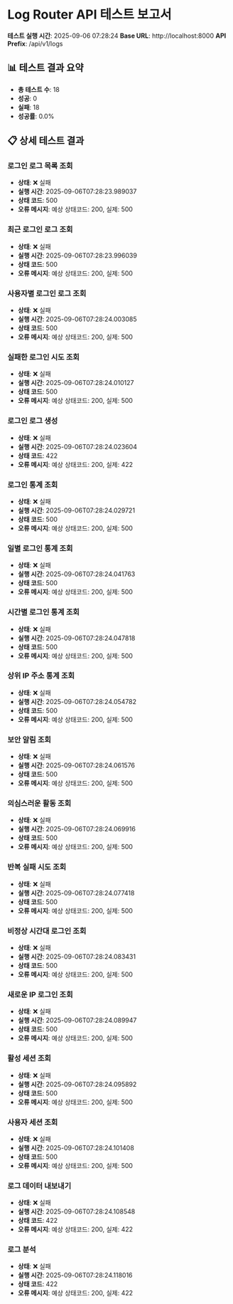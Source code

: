 # Log Router API 테스트 보고서

**테스트 실행 시간**: 2025-09-06 07:28:24
**Base URL**: http://localhost:8000
**API Prefix**: /api/v1/logs

## 📊 테스트 결과 요약

- **총 테스트 수**: 18
- **성공**: 0
- **실패**: 18
- **성공률**: 0.0%

## 📋 상세 테스트 결과

### 로그인 로그 목록 조회
- **상태**: ❌ 실패
- **실행 시간**: 2025-09-06T07:28:23.989037
- **상태 코드**: 500
- **오류 메시지**: 예상 상태코드: 200, 실제: 500

### 최근 로그인 로그 조회
- **상태**: ❌ 실패
- **실행 시간**: 2025-09-06T07:28:23.996039
- **상태 코드**: 500
- **오류 메시지**: 예상 상태코드: 200, 실제: 500

### 사용자별 로그인 로그 조회
- **상태**: ❌ 실패
- **실행 시간**: 2025-09-06T07:28:24.003085
- **상태 코드**: 500
- **오류 메시지**: 예상 상태코드: 200, 실제: 500

### 실패한 로그인 시도 조회
- **상태**: ❌ 실패
- **실행 시간**: 2025-09-06T07:28:24.010127
- **상태 코드**: 500
- **오류 메시지**: 예상 상태코드: 200, 실제: 500

### 로그인 로그 생성
- **상태**: ❌ 실패
- **실행 시간**: 2025-09-06T07:28:24.023604
- **상태 코드**: 422
- **오류 메시지**: 예상 상태코드: 200, 실제: 422

### 로그인 통계 조회
- **상태**: ❌ 실패
- **실행 시간**: 2025-09-06T07:28:24.029721
- **상태 코드**: 500
- **오류 메시지**: 예상 상태코드: 200, 실제: 500

### 일별 로그인 통계 조회
- **상태**: ❌ 실패
- **실행 시간**: 2025-09-06T07:28:24.041763
- **상태 코드**: 500
- **오류 메시지**: 예상 상태코드: 200, 실제: 500

### 시간별 로그인 통계 조회
- **상태**: ❌ 실패
- **실행 시간**: 2025-09-06T07:28:24.047818
- **상태 코드**: 500
- **오류 메시지**: 예상 상태코드: 200, 실제: 500

### 상위 IP 주소 통계 조회
- **상태**: ❌ 실패
- **실행 시간**: 2025-09-06T07:28:24.054782
- **상태 코드**: 500
- **오류 메시지**: 예상 상태코드: 200, 실제: 500

### 보안 알림 조회
- **상태**: ❌ 실패
- **실행 시간**: 2025-09-06T07:28:24.061576
- **상태 코드**: 500
- **오류 메시지**: 예상 상태코드: 200, 실제: 500

### 의심스러운 활동 조회
- **상태**: ❌ 실패
- **실행 시간**: 2025-09-06T07:28:24.069916
- **상태 코드**: 500
- **오류 메시지**: 예상 상태코드: 200, 실제: 500

### 반복 실패 시도 조회
- **상태**: ❌ 실패
- **실행 시간**: 2025-09-06T07:28:24.077418
- **상태 코드**: 500
- **오류 메시지**: 예상 상태코드: 200, 실제: 500

### 비정상 시간대 로그인 조회
- **상태**: ❌ 실패
- **실행 시간**: 2025-09-06T07:28:24.083431
- **상태 코드**: 500
- **오류 메시지**: 예상 상태코드: 200, 실제: 500

### 새로운 IP 로그인 조회
- **상태**: ❌ 실패
- **실행 시간**: 2025-09-06T07:28:24.089947
- **상태 코드**: 500
- **오류 메시지**: 예상 상태코드: 200, 실제: 500

### 활성 세션 조회
- **상태**: ❌ 실패
- **실행 시간**: 2025-09-06T07:28:24.095892
- **상태 코드**: 500
- **오류 메시지**: 예상 상태코드: 200, 실제: 500

### 사용자 세션 조회
- **상태**: ❌ 실패
- **실행 시간**: 2025-09-06T07:28:24.101408
- **상태 코드**: 500
- **오류 메시지**: 예상 상태코드: 200, 실제: 500

### 로그 데이터 내보내기
- **상태**: ❌ 실패
- **실행 시간**: 2025-09-06T07:28:24.108548
- **상태 코드**: 422
- **오류 메시지**: 예상 상태코드: 200, 실제: 422

### 로그 분석
- **상태**: ❌ 실패
- **실행 시간**: 2025-09-06T07:28:24.118016
- **상태 코드**: 422
- **오류 메시지**: 예상 상태코드: 200, 실제: 422

